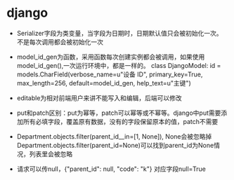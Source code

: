 # django

* Serializer字段为类变量，当字段为日期时，日期默认值只会被初始化一次。不是每次调用都会被初始化一次

* model_id_gen为函数，采用函数每次创建实例都会被调用，如果使用model_id_gen(),一次运行环境中，都是一样的。
class DjangoModel:
    id = models.CharField(verbose_name=u"设备 ID", primary_key=True, max_length=256, default=model_id_gen, help_text=u"主键")

* editable为相对前端用户来讲不能写入和编辑，后端可以修改

* put和patch区别：put为幂等，patch可以幂等或不幂等。django中put需要添加所有必填字段，覆盖原有数据，没有的字段保留原本的值，patch不需要

* Department.objects.filter(parent_id__in=[1, None]), None会被忽略掉
Department.objects.filter(parent_id=None)可以找到parent_id为None情况，列表里会被忽略

* 请求可以传null，{"parent_id": null, "code": "k"} 对应字段null=True